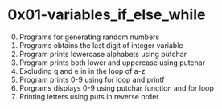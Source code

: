 # 0x01-variables_if_else_while
0. Programs for generating random numbers
1. Programs obtains the last digit of integer variable
2. Program prints lowercase alphabets using putchar
3. Program prints both lower and uppercase using putchar
4. Excluding q and e in in the loop of a-z
5. Program prints 0-9 using for loop and printf
6. Porgrams displays 0-9 using putchar function and for loop
7. Printing letters using puts in reverse order

